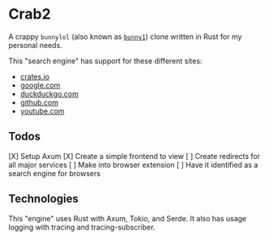 # Crab2

A crappy `bunnylol` (also known as [`bunny1`](https://github.com/ccheever/bunny1)) clone written in Rust for my personal needs.

This "search engine" has support for these different sites:

- [crates.io](https://crates.io)
- [google.com](https://google.com)
- [duckduckgo.com](https://duckduckgo.com)
- [github.com](https://github.com)
- [youtube.com](https://youtube.com)

## Todos

[X] Setup Axum
[X] Create a simple frontend to view
[ ] Create redirects for all major services
[ ] Make into browser extension
[ ] Have it identified as a search engine for browsers

## Technologies

This "engine" uses Rust with Axum, Tokio, and Serde. It also has usage logging with tracing and tracing-subscriber.
